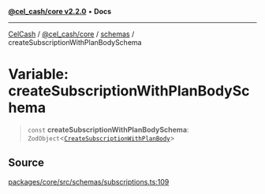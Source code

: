 [**@cel_cash/core v2.2.0**](../../README.md) • **Docs**

***

[CelCash](../../../../packages.md) / [@cel\_cash/core](../../README.md) / [schemas](../README.md) / createSubscriptionWithPlanBodySchema

# Variable: createSubscriptionWithPlanBodySchema

> `const` **createSubscriptionWithPlanBodySchema**: `ZodObject`\<[`CreateSubscriptionWithPlanBody`](../../index/type-aliases/CreateSubscriptionWithPlanBody.md)\>

## Source

[packages/core/src/schemas/subscriptions.ts:109](https://github.com/Pyxlab/celcash/blob/9e2eeefc75067a4b86d18d5bb144eb4446f097c2/packages/core/src/schemas/subscriptions.ts#L109)
